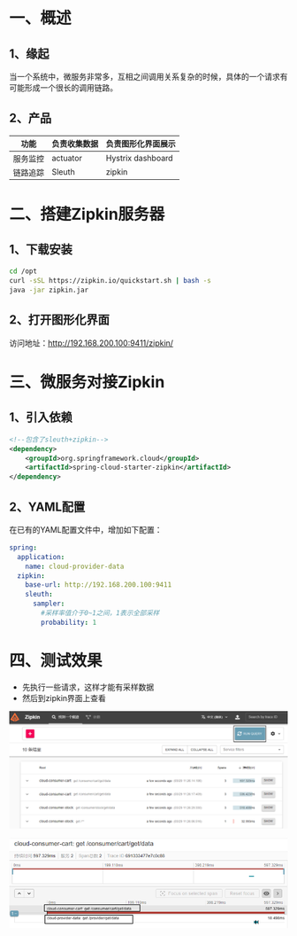 # 一、概述
## 1、缘起
当一个系统中，微服务非常多，互相之间调用关系复杂的时候，具体的一个请求有可能形成一个很长的调用链路。

## 2、产品
|功能|负责收集数据|负责图形化界面展示|
|---|---|---|
|服务监控|actuator|Hystrix dashboard|
|链路追踪|Sleuth|zipkin|

# 二、搭建Zipkin服务器
## 1、下载安装
```bash
cd /opt
curl -sSL https://zipkin.io/quickstart.sh | bash -s 
java -jar zipkin.jar
```

## 2、打开图形化界面
访问地址：http://192.168.200.100:9411/zipkin/

# 三、微服务对接Zipkin
## 1、引入依赖
```xml
<!--包含了sleuth+zipkin-->  
<dependency>  
    <groupId>org.springframework.cloud</groupId>  
    <artifactId>spring-cloud-starter-zipkin</artifactId>  
</dependency>
```

## 2、YAML配置
在已有的YAML配置文件中，增加如下配置：
```yaml
spring:  
  application:  
    name: cloud-provider-data  
  zipkin:  
    base-url: http://192.168.200.100:9411  
    sleuth:  
      sampler:  
        #采样率值介于0~1之间，1表示全部采样  
        probability: 1
```

# 四、测试效果
- 先执行一些请求，这样才能有采样数据
- 然后到zipkin界面上查看

![images](./images/img166.png)

![images](./images/img167.png)